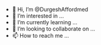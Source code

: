 - 👋 Hi, I’m @DurgeshAffordmed
- 👀 I’m interested in ...
- 🌱 I’m currently learning ...
- 💞️ I’m looking to collaborate on ...
- 📫 How to reach me ...

<!---
DurgeshAffordmed/DurgeshAffordmed is a ✨ special ✨ repository because its `README.md` (this file) appears on your GitHub profile.
You can click the Preview link to take a look at your changes.
--->
